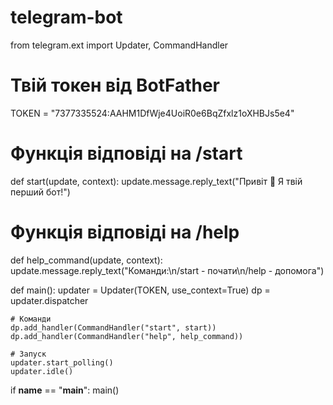 # telegram-bot

from telegram.ext import Updater, CommandHandler

# Твій токен від BotFather
TOKEN = "7377335524:AAHM1DfWje4UoiR0e6BqZfxlz1oXHBJs5e4"

# Функція відповіді на /start
def start(update, context):
    update.message.reply_text("Привіт 👋 Я твій перший бот!")

# Функція відповіді на /help
def help_command(update, context):
    update.message.reply_text("Команди:\n/start - почати\n/help - допомога")

def main():
    updater = Updater(TOKEN, use_context=True)
    dp = updater.dispatcher

    # Команди
    dp.add_handler(CommandHandler("start", start))
    dp.add_handler(CommandHandler("help", help_command))

    # Запуск
    updater.start_polling()
    updater.idle()

if __name__ == "__main__":
    main()
